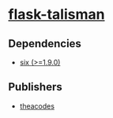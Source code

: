 # [flask-talisman](https://pypi.org/project/flask-talisman)

## Dependencies
- [six (>=1.9.0)](packages/s/six.md)



## Publishers
- [theacodes](https://pypi.org/user/theacodes)

